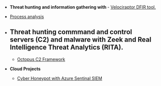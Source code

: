 - <b>Threat hunting and information gathering with </b>- [Velociraptor DFIR tool.](https://github.com/Hacosta21/Velociraptor-DFIR)

-  [Process analysis](https://github.com/Hacosta21/Zeus-Trojan)


- <b>Threat hunting commmand and control servers (C2) and malware with Zeek and Real Intelligence Threat Analytics (RITA).</b>
  -
  - [Octopus C2 Framework](https://github.com/Hacosta21/Octopus-C2-framework)
    
 - <b>Cloud Projects</b>
   - [Cyber Honeypot with Azure Sentinal SIEM](https://github.com/Hacosta21/Cyber-Honeypot)
  





